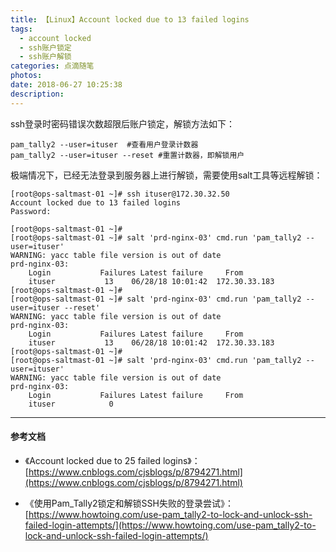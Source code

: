 ```yaml
---
title: 【Linux】Account locked due to 13 failed logins
tags:
  - account locked 
  - ssh账户锁定
  - ssh账户解锁
categories: 点滴随笔
photos: 
date: 2018-06-27 10:25:38
description:
---
```


ssh登录时密码错误次数超限后账户锁定，解锁方法如下：

    pam_tally2 --user=ituser  #查看用户登录计数器
    pam_tally2 --user=ituser --reset #重置计数器，即解锁用户


极端情况下，已经无法登录到服务器上进行解锁，需要使用salt工具等远程解锁：

<!-- more -->

    [root@ops-saltmast-01 ~]# ssh ituser@172.30.32.50
    Account locked due to 13 failed logins
    Password:

    [root@ops-saltmast-01 ~]#
    [root@ops-saltmast-01 ~]# salt 'prd-nginx-03' cmd.run 'pam_tally2 --user=ituser'
    WARNING: yacc table file version is out of date
    prd-nginx-03:
        Login           Failures Latest failure     From
        ituser           13    06/28/18 10:01:42  172.30.33.183
    [root@ops-saltmast-01 ~]#
    [root@ops-saltmast-01 ~]# salt 'prd-nginx-03' cmd.run 'pam_tally2 --user=ituser --reset'
    WARNING: yacc table file version is out of date
    prd-nginx-03:
        Login           Failures Latest failure     From
        ituser           13    06/28/18 10:01:42  172.30.33.183
    [root@ops-saltmast-01 ~]#
    [root@ops-saltmast-01 ~]# salt 'prd-nginx-03' cmd.run 'pam_tally2 --user=ituser'
    WARNING: yacc table file version is out of date
    prd-nginx-03:
        Login           Failures Latest failure     From
        ituser            0

---

#### 参考文档

* 《Account locked due to 25 failed logins》：[https://www.cnblogs.com/cjsblogs/p/8794271.html](https://www.cnblogs.com/cjsblogs/p/8794271.html)

* 《使用Pam_Tally2锁定和解锁SSH失败的登录尝试》：[https://www.howtoing.com/use-pam_tally2-to-lock-and-unlock-ssh-failed-login-attempts/](https://www.howtoing.com/use-pam_tally2-to-lock-and-unlock-ssh-failed-login-attempts/)
